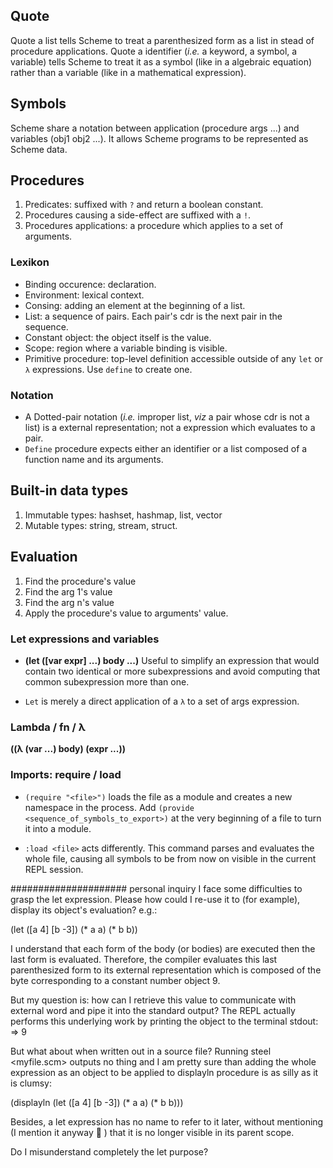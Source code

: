 ## Quote

Quote a list tells Scheme to treat a parenthesized form as a list in stead of procedure applications.
Quote a identifier (*i.e.* a keyword, a symbol, a variable) tells Scheme to treat it as a symbol (like in a algebraic
equation) rather than a variable (like in a mathematical expression).

## Symbols
Scheme share a notation between application (procedure args ...) and variables (obj1 obj2 ...).
It allows Scheme programs to be represented as Scheme data.

## Procedures

1. Predicates: suffixed with `?` and return a boolean constant.
2. Procedures causing a side-effect are suffixed with a `!`.
3. Procedures applications: a procedure which applies to a set of arguments.

### Lexikon

- Binding occurence: declaration.
- Environment: lexical context.
- Consing: adding an element at the beginning of a list.
- List: a sequence of pairs. Each pair's cdr is the next pair in the sequence.
- Constant object: the object itself is the value.
- Scope: region where a variable binding is visible.
- Primitive procedure: top-level definition accessible outside of any `let` or `λ` expressions. Use `define` to create one.

### Notation

- A Dotted-pair notation (*i.e.* improper list, *viz* a pair whose cdr is not a list) is a external representation;
not a expression which evaluates to a pair.
- `Define` procedure expects either an identifier or a list composed of a function name and its arguments.

## Built-in data types

1. Immutable types: hashset, hashmap, list, vector
2. Mutable types: string, stream, struct.

## Evaluation

1. Find the procedure's value
2. Find the arg 1's value
3. Find the arg n's value
4. Apply the procedure's value to arguments' value.

### Let expressions and variables

- **(let ([var expr] ...) body ...)** Useful to simplify an expression that would contain two identical or more 
subexpressions and avoid computing that common subexpression more than one.

- `Let` is merely a direct application of a `λ` to a set of args expression.


### Lambda / fn / λ

**((λ (var ...) body) (expr ...))**

### Imports: require / load

- `(require "<file>")` loads the file as a module and creates a new namespace in the process.
Add `(provide <sequence_of_symbols_to_export>)` at the very beginning of a file to turn it into a module.

- `:load <file>` acts differently. This command parses and evaluates the whole file, causing all symbols to be from now
on visible in the current REPL session.

##################### personal inquiry
I face some difficulties to grasp the let expression. Please how could I re-use it to (for example), display its object's evaluation?
e.g.:

(let ([a 4] [b -3]) (* a a) (* b b))


I understand that each form of the body (or bodies) are executed then the last form is evaluated. 
Therefore, the compiler evaluates this last parenthesized form to its external representation which is composed of the byte corresponding to a constant number object 9.

But my question is: how can I retrieve this value to communicate with external word and pipe it into the standard output?
The REPL actually performs this underlying work by printing the object to the terminal stdout: => 9

But what about when written out in a source file?
Running steel <myfile.scm> outputs no thing and I am pretty sure than adding the whole expression as an object to be applied to displayln procedure is as silly as it is clumsy:

(displayln (let ([a 4] [b -3]) (* a a) (* b b)))


Besides, a let expression has no name to refer to it later, without mentioning (I mention it anyway 🙂 ) that it is no longer visible in its parent scope.

Do I misunderstand completely the let purpose? 
